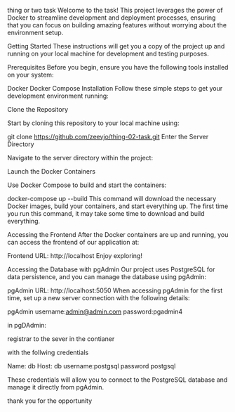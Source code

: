 thing or two task
Welcome to the task!  This project leverages the power of Docker to streamline development and deployment processes, ensuring that you can focus on building amazing features without worrying about the environment setup.

Getting Started
These instructions will get you a copy of the project up and running on your local machine for development and testing purposes.

Prerequisites
Before you begin, ensure you have the following tools installed on your system:

Docker
Docker Compose
Installation
Follow these simple steps to get your development environment running:

Clone the Repository

Start by cloning this repository to your local machine using:

git clone https://github.com/zeevjo/thing-02-task.git
Enter the Server Directory

Navigate to the server directory within the project:

Launch the Docker Containers

Use Docker Compose to build and start the containers:

docker-compose up --build
This command will download the necessary Docker images, build your containers, and start everything up. The first time you run this command, it may take some time to download and build everything.

Accessing the Frontend
After the Docker containers are up and running, you can access the frontend of our application at:

Frontend URL: http://localhost
Enjoy exploring!

Accessing the Database with pgAdmin
Our project uses PostgreSQL for data persistence, and you can manage the database using pgAdmin:

pgAdmin URL: http://localhost:5050
When accessing pgAdmin for the first time, set up a new server connection with the following details:

pgAdmin 
username:admin@admin.com
password:pgadmin4

in pgDAdmin:

registrar to the sever in the contianer

with the follwing credentials

Name: db
Host: db
username:postgsql
password postgsql

These credentials will allow you to connect to the PostgreSQL database and manage it directly from pgAdmin.

thank you for the opportunity
